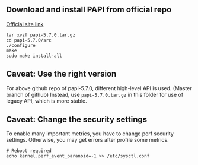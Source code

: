 ## Download and install PAPI from official repo
[Official site link](http://icl.utk.edu/papi/)

```
tar xvzf papi-5.7.0.tar.gz
cd papi-5.7.0/src
./configure
make
sudo make install-all
```

## Caveat: Use the right version
For above github repo of papi-5.7.0, different high-level API is used. (Master branch of github)
Instead, use `papi-5.7.0.tar.gz` in this folder for use of legacy API, which is more stable.

## Caveat: Change the security settings
To enable many important metrics, you have to change perf security settings.
Otherwise, you may get errors after profile some metrics.

```
# Reboot required
echo kernel.perf_event_paranoid=-1 >> /etc/sysctl.conf
```
